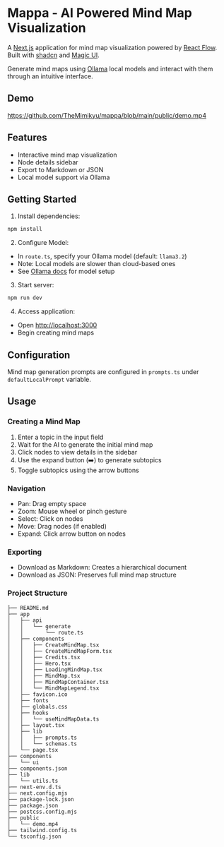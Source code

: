 # Mappa - AI Powered Mind Map Visualization

A [Next.js](https://nextjs.org) application for mind map visualization powered by [React Flow](https://reactflow.dev/). Built with [shadcn](https://ui.shadcn.com/) and [Magic UI](https://magicui.design/).

Generate mind maps using [Ollama](https://ollama.com/) local models and interact with them through an intuitive interface.

## Demo


[https://github.com/TheMimikyu/mappa/blob/main/public/demo.mp4
](https://github.com/TheMimikyu/mappa/raw/refs/heads/main/public/demo.mp4)

## Features

- Interactive mind map visualization
- Node details sidebar
- Export to Markdown or JSON
- Local model support via Ollama

## Getting Started

1. Install dependencies:
```bash
npm install
```

2. Configure Model:
- In `route.ts`, specify your Ollama model (default: `llama3.2`)
- Note: Local models are slower than cloud-based ones
- See [Ollama docs](https://github.com/ollama/ollama/blob/main/README.md#quickstart) for model setup

3. Start server:
```bash
npm run dev
```

4. Access application:
- Open [http://localhost:3000](http://localhost:3000)
- Begin creating mind maps

## Configuration

Mind map generation prompts are configured in `prompts.ts` under `defaultLocalPrompt` variable.

## Usage

### Creating a Mind Map
1. Enter a topic in the input field
2. Wait for the AI to generate the initial mind map
3. Click nodes to view details in the sidebar
4. Use the expand button (➡️) to generate subtopics
5. Toggle subtopics using the arrow buttons

### Navigation
- Pan: Drag empty space
- Zoom: Mouse wheel or pinch gesture
- Select: Click on nodes
- Move: Drag nodes (if enabled)
- Expand: Click arrow button on nodes

### Exporting
- Download as Markdown: Creates a hierarchical document
- Download as JSON: Preserves full mind map structure

### Project Structure

```
├── README.md
├── app
│   ├── api
│   │   └── generate
│   │       └── route.ts
│   ├── components
│   │   ├── CreateMindMap.tsx
│   │   ├── CreateMindMapForm.tsx
│   │   ├── Credits.tsx
│   │   ├── Hero.tsx
│   │   ├── LoadingMindMap.tsx
│   │   ├── MindMap.tsx
│   │   ├── MindMapContainer.tsx
│   │   └── MindMapLegend.tsx
│   ├── favicon.ico
│   ├── fonts
│   ├── globals.css
│   ├── hooks
│   │   └── useMindMapData.ts
│   ├── layout.tsx
│   ├── lib
│   │   ├── prompts.ts
│   │   └── schemas.ts
│   └── page.tsx
├── components
│   └── ui
├── components.json
├── lib
│   └── utils.ts
├── next-env.d.ts
├── next.config.mjs
├── package-lock.json
├── package.json
├── postcss.config.mjs
├── public
│   └── demo.mp4
├── tailwind.config.ts
└── tsconfig.json
```
